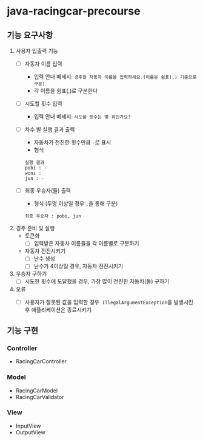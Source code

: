 # java-racingcar-precourse

## 기능 요구사항 
1. 사용자 입출력 기능
    - [ ]  자동차 이름 입력
        - 입력 안내 메세지: `경주할 자동차 이름을 입력하세요.(이름은 쉼표(,) 기준으로 구분)`
        - 각 이름을 쉼표(,)로 구분한다
    - [ ]  시도할 횟수 입력
        - 입력 안내 메세지: `시도할 횟수는 몇 회인가요?`
    - [ ]  차수 별 실행 결과 출력
        - 자동차가 전진한 횟수만큼   `-`로 표시
        - 형식
        
        ```
        실행 결과
        pobi : -
        woni : 
        jun : -
        ```
        
    - [ ]  최종 우승자(들) 출력
        - 형식 (두명 이상일 경우 `,`을 통해 구분)
        
        ```
        최종 우승자 : pobi, jun
        ```
        
2. 경주 준비 및 실행
    - 토큰화
        - [ ]  입력받은 자동차 이름들을 각 이름별로 구분하기
    - 자동차 전진시키기
        - [ ]  난수 생성
        - [ ]  난수가 4이상일 경우, 자동차 전진시키기
3. 우승자 구하기 
    - [ ]  시도한 횟수에 도달했을 경우, 가장 많이 전진한 자동차(들) 구하기
4. 오류
    - [ ]  사용자가 잘못된 값을 입력할 경우  `IllegalArgumentException`을 발생시킨 후 애플리케이션은 종료시키기
  

## 기능 구현 
### Controller
- RacingCarController
### Model
- RacingCarModel
- RacingCarValidator
### View
- InputView
- OutputView
